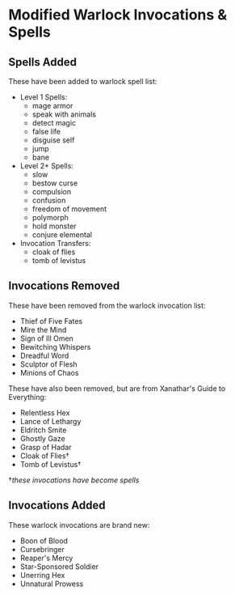 # Modified Warlock Invocations & Spells
## Spells Added
These have been added to warlock spell list:
- Level 1 Spells:
	- mage armor
	- speak with animals
	- detect magic
	- false life
	- disguise self
	- jump
	- bane
- Level 2+ Spells:
	- slow
	- bestow curse
	- compulsion
	- confusion
	- freedom of movement
	- polymorph
	- hold monster
	- conjure elemental
- Invocation Transfers:
	- cloak of flies
	- tomb of levistus

## Invocations Removed
These have been removed from the warlock invocation list:
- Thief of Five Fates
- Mire the Mind
- Sign of Ill Omen
- Bewitching Whispers
- Dreadful Word
- Sculptor of Flesh
- Minions of Chaos

These have also been removed, but are from Xanathar's Guide to Everything:
- Relentless Hex
- Lance of Lethargy
- Eldritch Smite
- Ghostly Gaze
- Grasp of Hadar
- Cloak of Flies&dagger;
- Tomb of Levistus&dagger;

&dagger;*these invocations have become spells*

## Invocations Added
These warlock invocations are brand new:
- Boon of Blood
- Cursebringer
- Reaper's Mercy
- Star-Sponsored Soldier
- Unerring Hex
- Unnatural Prowess
